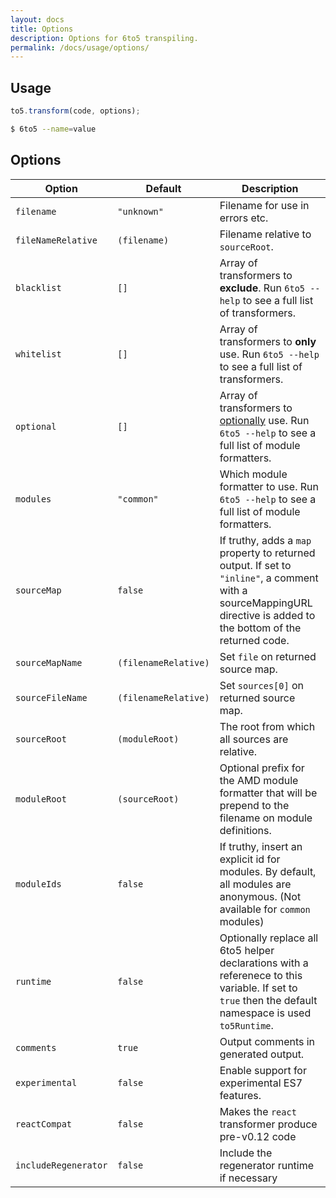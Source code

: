 ```yaml
---
layout: docs
title: Options
description: Options for 6to5 transpiling.
permalink: /docs/usage/options/
---
```


## Usage

```js
to5.transform(code, options);
```

```sh
$ 6to5 --name=value
```

## Options

| Option               | Default              | Description                     |
| -------------------- | -------------------- | ------------------------------- |
| `filename`           | `"unknown"`          | Filename for use in errors etc. |
| `fileNameRelative`   | `(filename)`         | Filename relative to `sourceRoot`. |
| `blacklist`          | `[]`                 | Array of transformers to **exclude**. Run `6to5 --help` to see a full list of transformers. |
| `whitelist`          | `[]`                 | Array of transformers to **only** use. Run `6to5 --help` to see a full list of transformers. |
| `optional`           | `[]`                 | Array of transformers to [optionally](/docs/usage/transformers#optional-transformers) use. Run `6to5 --help` to see a full list of module formatters. |
| `modules`            | `"common"`           | Which module formatter to use. Run `6to5 --help` to see a full list of module formatters. |
| `sourceMap`          | `false`              | If truthy, adds a `map` property to returned output. If set to `"inline"`, a comment with a sourceMappingURL directive is added to the bottom of the returned code. |
| `sourceMapName`      | `(filenameRelative)` | Set `file` on returned source map. |
| `sourceFileName`     | `(filenameRelative)` | Set `sources[0]` on returned source map. |
| `sourceRoot`         | `(moduleRoot)`       | The root from which all sources are relative. |
| `moduleRoot`         | `(sourceRoot)`       | Optional prefix for the AMD module formatter that will be prepend to the filename on module definitions. |
| `moduleIds`          | `false`              | If truthy, insert an explicit id for modules. By default, all modules are anonymous. (Not available for `common` modules) |
| `runtime`            | `false`              | Optionally replace all 6to5 helper declarations with a referenece to this variable. If set to `true` then the default namespace is used `to5Runtime`. |
| `comments`           | `true`               | Output comments in generated output. |
| `experimental`       | `false`              | Enable support for experimental ES7 features. |
| `reactCompat`        | `false`              | Makes the `react` transformer produce pre-v0.12 code |
| `includeRegenerator` | `false`              | Include the regenerator runtime if necessary |
